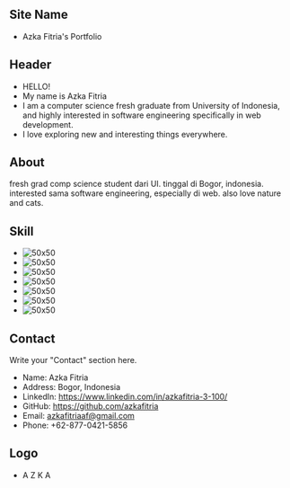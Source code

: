 ## Site Name
- Azka Fitria's Portfolio

## Header
- HELLO! 
- My name is Azka Fitria
- I am a computer science fresh graduate from University of Indonesia, and highly interested in software engineering specifically in web development. 
- I love exploring new and interesting things everywhere.

## About
fresh grad comp science student dari UI. tinggal di Bogor, indonesia. interested sama software engineering, especially di web. also love nature and cats.

## Skill
- ![50x50](/assets/python-logo.png)
- ![50x50](/assets/django-logo.png)
- ![50x50](/assets/java-logo.png)
- ![50x50](/assets/springboot-logo.png)
- ![50x50](/assets/postgresql-logo.png)
- ![50x50](/assets/javascript-logo.png)
- ![50x50](/assets/react-logo.png)

## Contact
Write your "Contact" section here.
- Name: Azka Fitria
- Address: Bogor, Indonesia
- LinkedIn: https://www.linkedin.com/in/azkafitria-3-100/
- GitHub: https://github.com/azkafitria
- Email: azkafitriaaf@gmail.com
- Phone: +62-877-0421-5856

## Logo
- A Z K A